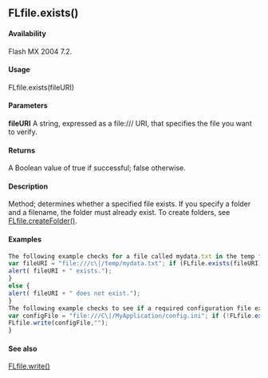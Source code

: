 ## FLfile.exists()

#### Availability

Flash MX 2004 7.2.

#### Usage

FLfile.exists(fileURI)

#### Parameters

**fileURI** A string, expressed as a file:/// URI, that specifies the file you want to verify.

#### Returns

A Boolean value of true if successful; false otherwise.

#### Description

Method; determines whether a specified file exists. If you specify a folder and a filename, the folder must already exist. To create folders, see [FLfile.createFolder()](#!AdobeDocs/developers-animatesdk-docs/master/FLfile_object/FLfile1.md).

#### Examples

```javascript
The following example checks for a file called mydata.txt in the temp folder and displays an alert box indicating whether the file exists:
var fileURI = "file:///c\|/temp/mydata.txt"; if (FLfile.exists(fileURI)) {
alert( fileURI + " exists.");
}
else {
alert( fileURI + " does not exist.");
}
The following example checks to see if a required configuration file exists in the MyApplication folder. If the file doesn’t exist, it is created.
var configFile = "file:///C\|/MyApplication/config.ini"; if (!FLfile.exists(configFile)) {
FLfile.write(configFile,"");
}

```
#### See also

[FLfile.write()](#!AdobeDocs/developers-animatesdk-docs/master/FLfile_object/FLfile15.md)

